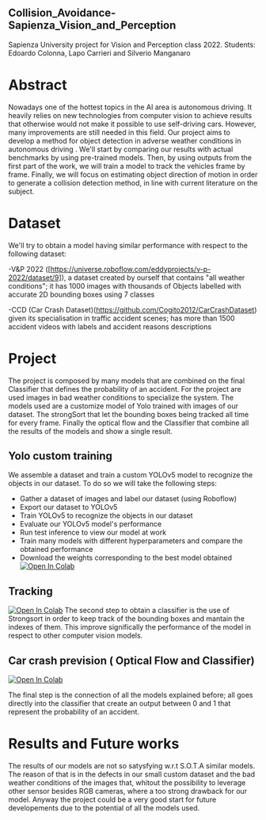 ## Collision_Avoidance-Sapienza_Vision_and_Perception
Sapienza University project for Vision and Perception class 2022. Students: Edoardo Colonna, Lapo Carrieri and Silverio Manganaro
# Abstract
Nowadays one of the hottest topics in the AI area is autonomous driving. It heavily relies on new technologies from computer vision to achieve results that otherwise would not make it possible to use self-driving cars. However, many improvements are still needed in this field. Our project aims to develop a method for object detection in adverse weather conditions in autonomous driving . We'll start by comparing our results with actual benchmarks by using pre-trained models. Then, by using outputs from the first part of the work, we will train a model to track the vehicles frame by frame. Finally, we will focus on estimating object direction of motion in order to generate a collision detection method, in line with current literature on the subject.
# Dataset
We'll try to obtain a model having similar performance with respect to the following dataset:

-V&P 2022 ([https://universe.roboflow.com/eddyprojects/v-p-2022/dataset/9]), a dataset created by ourself that contains "all weather conditions"; it has 1000 images with thousands of Objects labelled with accurate 2D bounding boxes using 7 classes 

-CCD (Car Crash Dataset)(https://github.com/Cogito2012/CarCrashDataset) given its specialisation in traffic accident scenes; has more than 1500 accident videos with labels and accident reasons descriptions

# Project
The project is composed by many models that are combined on the final Classifier that defines the probability of an accident.
For the project are used images in bad weather conditions to specialize the system. 
The models used are a customize model of Yolo trained with images of our dataset. The strongSort that let the bounding boxes being tracked all time for every frame. Finally the optical flow and the Classifier that combine all the results of the models and show a single result.
  ## Yolo custom training
  We assemble a dataset and train a custom YOLOv5 model to recognize the objects in our dataset. To do so we will take the following steps:
- Gather a dataset of images and label our dataset (using Roboflow)
- Export our dataset to YOLOv5
- Train YOLOv5 to recognize the objects in our dataset
- Evaluate our YOLOv5 model's performance 
- Run test inference to view our model at work
- Train many models with different hyperparameters and compare the obtained performance
- Download the weights corresponding to the best model obtained
[![Open In Colab](https://colab.research.google.com/assets/colab-badge.svg)](https://colab.research.google.com/drive/1BqAma0E9KdxTgOLPOhJ-2C7YkzzAeIHc)
## Tracking
[![Open In Colab](https://colab.research.google.com/assets/colab-badge.svg)](https://colab.research.google.com/github/Colonna17/Collision_Avoidance-Sapienza_Vision_and_Perception/blob/main/notebooks/tracking.ipynb)
The second step to obtain a classifier is the use of Strongsort in order to keep track of the bounding boxes and mantain the indexes of them. This improve significally the performance of the model in respect to other computer vision models.


## Car crash prevision ( Optical Flow and Classifier)
[![Open In Colab](https://colab.research.google.com/assets/colab-badge.svg)](https://colab.research.google.com/github/Colonna17/Collision_Avoidance-Sapienza_Vision_and_Perception/blob/main/notebooks/CCD_Classification.ipynb)

The final step is the connection of all the models explained before; all goes directly into the classifier that create an output between 0 and 1 that represent the probability of an accident.
# Results and Future works
The results of our models are not so satysfying w.r.t S.O.T.A similar models. The reason of that  is in the defects in our small custom dataset and the bad weather conditions of the images that, whitout the possibility to leverage other sensor besides RGB cameras, where a too strong drawback for our model. Anyway the project could be a very good start for future developements due to the potential of all the models used.
